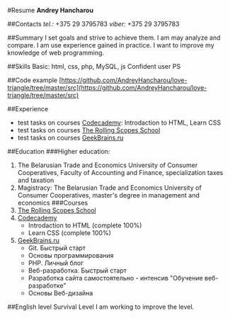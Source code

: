 #Resume
**Andrey Hancharou**

##Contacts
*tel.:* +375 29 3795783
*viber:* +375 29 3795783

##Summary
I set goals and strive to achieve them. I am may analyze and compare. I am use experience gained in practice. I want to improve my knowledge of web programming.

##Skills
Basic: html, css, php, MySQL, js
Confident user PS

##Code example
[https://github.com/AndreyHancharou/love-triangle/tree/master/src](https://github.com/AndreyHancharou/love-triangle/tree/master/src)

##Experience
* test tasks on courses [Сodecademy](https://www.codecademy.com/): Introdaction to HTML, Learn CSS
* test tasks on courses [The Rolling Scopes School](https://school.rollingscopes.com/)
* test tasks on courses [GeekBrains.ru](https://geekbrains.ru/)

##Education
###Higher education:
1. The Belarusian Trade and Economics University of Consumer Cooperatives, Faculty of Accounting and Finance, specialization taxes and taxation
2. Magistracy: The Belarusian Trade and Economics University of Consumer Cooperatives, master's degree in management and economics
###Courses
1. [The Rolling Scopes School](https://school.rollingscopes.com/)
2. [Сodecademy](https://www.codecademy.com/)
    * Introdaction to HTML (complete 100%)
    * Learn CSS (complete 100%)
3. [GeekBrains.ru](https://geekbrains.ru/)
    * Git. Быстрый старт
    * Основы программирования
    * PHP. Личный блог
    * Веб-разработка. Быстрый старт
    * Разработка сайта самостоятельно - интенсив "Обучение веб-разработке"
    * Основы Веб-дизайна

##English level
Survival Level
I am working to improve the level.